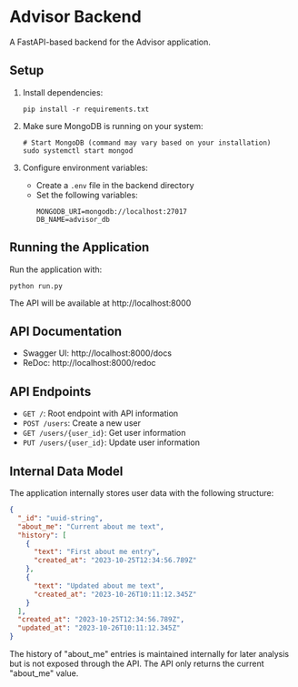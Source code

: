 # Advisor Backend

A FastAPI-based backend for the Advisor application.

## Setup

1. Install dependencies:
   ```
   pip install -r requirements.txt
   ```

2. Make sure MongoDB is running on your system:
   ```
   # Start MongoDB (command may vary based on your installation)
   sudo systemctl start mongod
   ```

3. Configure environment variables:
   - Create a `.env` file in the backend directory
   - Set the following variables:
     ```
     MONGODB_URI=mongodb://localhost:27017
     DB_NAME=advisor_db
     ```

## Running the Application

Run the application with:
```
python run.py
```

The API will be available at http://localhost:8000

## API Documentation

- Swagger UI: http://localhost:8000/docs
- ReDoc: http://localhost:8000/redoc

## API Endpoints

- `GET /`: Root endpoint with API information
- `POST /users`: Create a new user
- `GET /users/{user_id}`: Get user information
- `PUT /users/{user_id}`: Update user information

## Internal Data Model

The application internally stores user data with the following structure:

```json
{
  "_id": "uuid-string",
  "about_me": "Current about me text",
  "history": [
    {
      "text": "First about me entry",
      "created_at": "2023-10-25T12:34:56.789Z"
    },
    {
      "text": "Updated about me text",
      "created_at": "2023-10-26T10:11:12.345Z"
    }
  ],
  "created_at": "2023-10-25T12:34:56.789Z",
  "updated_at": "2023-10-26T10:11:12.345Z"
}
```

The history of "about_me" entries is maintained internally for later analysis but is not exposed through the API. The API only returns the current "about_me" value. 